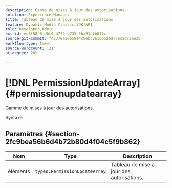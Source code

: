 ```yaml
---
description: Gamme de mises à jour des autorisations.
solution: Experience Manager
title: Tableau de mise à jour des autorisations
feature: Dynamic Media Classic,SDK/API
role: Developer,Admin
exl-id: eeff58a6-d6c0-4772-b735-5ba91afb61fc
source-git-commit: f42378a20b58e4c5ebc961c6526d7cecabc2ae38
workflow-type: tm+mt
source-wordcount: '21'
ht-degree: 28%

---
```


# [!DNL PermissionUpdateArray]{#permissionupdatearray}

Gamme de mises à jour des autorisations.

Syntaxe

## Paramètres {#section-2fc9bea56b6d4b72b80d4f04c5f9b862}

| Nom | Type | Description |
|---|---|---|
| éléments | `types:PermissionUpdateArray` | Tableau de mise à jour des autorisations. |
